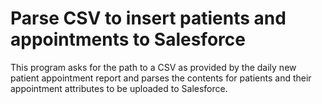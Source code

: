 # Parse CSV to insert patients and appointments to Salesforce

This program asks for the path to a CSV as provided by the daily new patient appointment report and parses the contents for patients and their appointment attributes to be uploaded to Salesforce.

